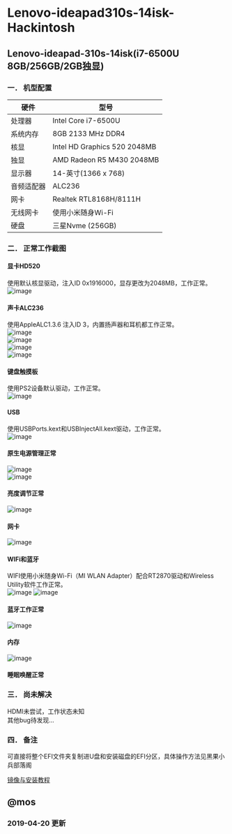 # Lenovo-ideapad310s-14isk-Hackintosh
## Lenovo-ideapad-310s-14isk(i7-6500U 8GB/256GB/2GB独显)

### 一．	机型配置
|  硬件  | 型号 |
|  ---- | -----------------|
| 处理器 |	Intel Core i7-6500U |  
| 系统内存 |	8GB 2133 MHz DDR4|
| 核显     |   Intel HD Graphics 520 2048MB|
| 独显      |  AMD Radeon R5 M430 2048MB |
| 显示器     |  14-英寸(1366 x 768) |
| 音频适配器  |ALC236|
| 网卡       | Realtek RTL8168H/8111H |
| 无线网卡    | 使用小米随身Wi-Fi |
| 硬盘       | 三星Nvme (256GB) |

### 二．	正常工作截图

#### 显卡HD520
使用默认核显驱动，注入ID 0x1916000，显存更改为2048MB，工作正常。<br>
![image](https://github.com/MosherET/Images/raw/master/Lenovo-ideapad310s-14isk-Hackintosh/1-zonglan.png) 
#### 声卡ALC236
使用AppleALC1.3.6 注入ID 3，内置扬声器和耳机都工作正常。<br>
![image](https://github.com/MosherET/Images/raw/master/Lenovo-ideapad310s-14isk-Hackintosh/audio-1.png)<br>
![image](https://github.com/MosherET/Images/raw/master/Lenovo-ideapad310s-14isk-Hackintosh/audio-2.png)<br>
![image](https://github.com/MosherET/Images/raw/master/Lenovo-ideapad310s-14isk-Hackintosh/audio-3.png)<br>
![image](https://github.com/MosherET/Images/raw/master/Lenovo-ideapad310s-14isk-Hackintosh/audio-4.png)<br>
#### 键盘触摸板
使用PS2设备默认驱动，工作正常。<br>
 ![image](https://github.com/MosherET/Images/raw/master/Lenovo-ideapad310s-14isk-Hackintosh/chumoban.png)<br>
#### USB
使用USBPorts.kext和USBInjectAll.kext驱动，工作正常。<br>
![image](https://github.com/MosherET/Images/raw/master/Lenovo-ideapad310s-14isk-Hackintosh/USB.png)<br>
 
#### 原生电源管理正常
![image](https://github.com/MosherET/Images/raw/master/Lenovo-ideapad310s-14isk-Hackintosh/dianyuan.png)<br>
![image](https://github.com/MosherET/Images/raw/master/Lenovo-ideapad310s-14isk-Hackintosh/dianyuan-1.png)<br>
#### 亮度调节正常
![image](https://github.com/MosherET/Images/raw/master/Lenovo-ideapad310s-14isk-Hackintosh/light.png)

#### 网卡
![image](https://github.com/MosherET/Images/raw/master/Lenovo-ideapad310s-14isk-Hackintosh/realetek.png)

#### WIFi和蓝牙
WIFI使用小米随身Wi-Fi（MI WLAN Adapter）配合RT2870驱动和Wireless Utility软件工作正常。<br>
![image](https://github.com/MosherET/Images/raw/master/Lenovo-ideapad310s-14isk-Hackintosh/WiFi-1.png)
![image](https://github.com/MosherET/Images/raw/master/Lenovo-ideapad310s-14isk-Hackintosh/WiFi-2.png)

#### 蓝牙工作正常 
![image](https://github.com/MosherET/Images/raw/master/Lenovo-ideapad310s-14isk-Hackintosh/Buletooth.png)

#### 内存
![image](https://github.com/MosherET/Images/raw/master/Lenovo-ideapad310s-14isk-Hackintosh/neicun.png)
#### 睡眠唤醒正常
### 三．	尚未解决
HDMI未尝试，工作状态未知 <br>
其他bug待发现... <br>

### 四．	备注
可直接将整个EFI文件夹复制进U盘和安装磁盘的EFI分区，具体操作方法见黑果小兵部落阁 <br>

[镜像与安装教程](https://blog.daliansky.net/macOS-Mojave-10.14.4-18E226-official-version-with-Clover-4903-original-image.html)

## @mos
### 2019-04-20 更新
	

